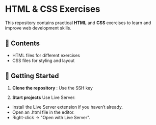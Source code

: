 # HTML & CSS Exercises

This repository contains practical **HTML** and **CSS** exercises to learn and improve web development skills.

## 📂 Contents
- HTML files for different exercises
- CSS files for styling and layout

## 🚀 Getting Started

1. **Clone the repository** :
   Use the SSH key

2. **Start projects**
   Use Live Server:
- Install the Live Server extension if you haven’t already.
- Open an .html file in the editor.
- Right-click → "Open with Live Server".


